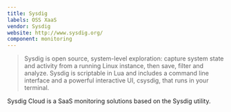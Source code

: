 ```yaml
---
title: Sysdig
labels: OSS XaaS
vendor: Sysdig
website: http://www.sysdig.org/
component: monitoring
---
```

> Sysdig is open source, system-level exploration: capture system state and activity from a running Linux instance, then save, filter and analyze. Sysdig is scriptable in Lua and includes a command line interface and a powerful interactive UI, csysdig, that runs in your terminal.

Sysdig Cloud is a SaaS monitoring solutions based on the Sysdig utility.
